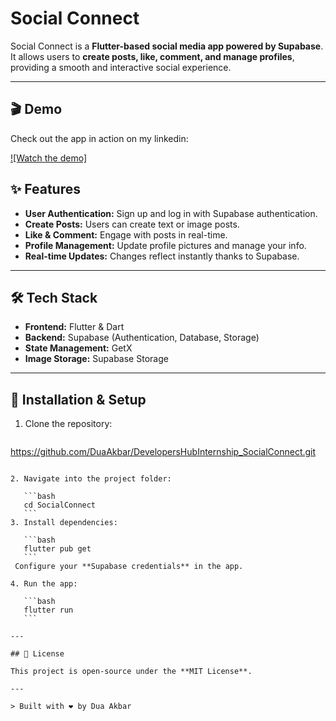 # Social Connect

Social Connect is a **Flutter-based social media app powered by Supabase**.  
It allows users to **create posts, like, comment, and manage profiles**, providing a smooth and interactive social experience.

---

## 🎬 Demo

Check out the app in action on my linkedin:

[![Watch the demo]](https://www.linkedin.com/posts/dua-akbar-73686636b_flutter-supabase-getx-activity-7361394745409003521-q9kF)


## ✨ Features

- **User Authentication:** Sign up and log in with Supabase authentication.  
- **Create Posts:** Users can create text or image posts.  
- **Like & Comment:** Engage with posts in real-time.  
- **Profile Management:** Update profile pictures and manage your info.  
- **Real-time Updates:** Changes reflect instantly thanks to Supabase.  

---

## 🛠 Tech Stack

- **Frontend:** Flutter & Dart  
- **Backend:** Supabase (Authentication, Database, Storage)  
- **State Management:** GetX  
- **Image Storage:** Supabase Storage  

---

## 🚀 Installation & Setup

1. Clone the repository:
   ```bash
  https://github.com/DuaAkbar/DevelopersHubInternship_SocialConnect.git

````

2. Navigate into the project folder:

   ```bash
   cd SocialConnect
   ```
3. Install dependencies:

   ```bash
   flutter pub get
   ```
 Configure your **Supabase credentials** in the app.

4. Run the app:

   ```bash
   flutter run
   ```

---

## 📄 License

This project is open-source under the **MIT License**.

---

> Built with ❤️ by Dua Akbar


